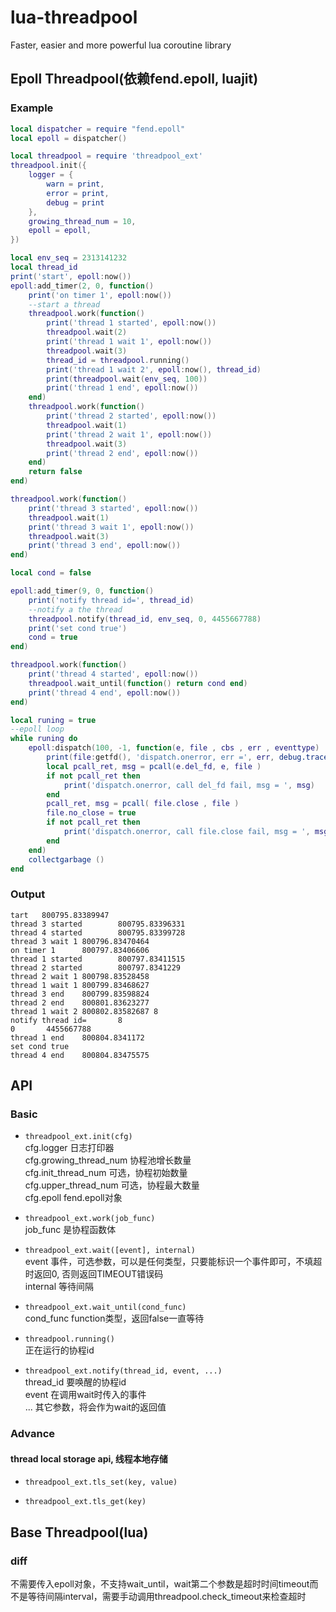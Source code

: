 lua-threadpool
==============

Faster, easier and more powerful lua coroutine library

## Epoll Threadpool(依赖fend.epoll, luajit)

### Example

```lua
local dispatcher = require "fend.epoll"
local epoll = dispatcher()

local threadpool = require 'threadpool_ext'
threadpool.init({
    logger = {
        warn = print,
        error = print,
        debug = print
    },
    growing_thread_num = 10,
    epoll = epoll,
})

local env_seq = 2313141232
local thread_id 
print('start', epoll:now())
epoll:add_timer(2, 0, function()
    print('on timer 1', epoll:now())
    --start a thread 
    threadpool.work(function()
        print('thread 1 started', epoll:now())
        threadpool.wait(2)
        print('thread 1 wait 1', epoll:now())
        threadpool.wait(3)
        thread_id = threadpool.running()
        print('thread 1 wait 2', epoll:now(), thread_id)
        print(threadpool.wait(env_seq, 100))
        print('thread 1 end', epoll:now())
    end)
    threadpool.work(function()
        print('thread 2 started', epoll:now())
        threadpool.wait(1)
        print('thread 2 wait 1', epoll:now())
        threadpool.wait(3)
        print('thread 2 end', epoll:now())
    end)
    return false
end)

threadpool.work(function()
    print('thread 3 started', epoll:now())
    threadpool.wait(1)
    print('thread 3 wait 1', epoll:now())
    threadpool.wait(3)
    print('thread 3 end', epoll:now())
end)

local cond = false

epoll:add_timer(9, 0, function()
    print('notify thread id=', thread_id)
    --notify a the thread
    threadpool.notify(thread_id, env_seq, 0, 4455667788)
    print('set cond true')
    cond = true
end)

threadpool.work(function()
    print('thread 4 started', epoll:now())
    threadpool.wait_until(function() return cond end)
    print('thread 4 end', epoll:now())
end)

local runing = true
--epoll loop
while runing do
    epoll:dispatch(100, -1, function(e, file , cbs , err , eventtype)
        print(file:getfd(), 'dispatch.onerror, err =', err, debug.traceback())
        local pcall_ret, msg = pcall(e.del_fd, e, file )
        if not pcall_ret then
            print('dispatch.onerror, call del_fd fail, msg = ', msg)
        end
        pcall_ret, msg = pcall( file.close , file )
        file.no_close = true
        if not pcall_ret then
            print('dispatch.onerror, call file.close fail, msg = ', msg)
        end
    end)
    collectgarbage ()
end
```

### Output

```text
tart   800795.83389947
thread 3 started        800795.83396331
thread 4 started        800795.83399728
thread 3 wait 1 800796.83470464
on timer 1      800797.83406606
thread 1 started        800797.83411515
thread 2 started        800797.8341229
thread 2 wait 1 800798.83528458
thread 1 wait 1 800799.83468627
thread 3 end    800799.83598824
thread 2 end    800801.83623277
thread 1 wait 2 800802.83582687 8
notify thread id=       8
0       4455667788
thread 1 end    800804.8341172
set cond true
thread 4 end    800804.83475575
```
## API

### Basic

 - `threadpool_ext.init(cfg)`  
   cfg.logger 日志打印器  
   cfg.growing_thread_num 协程池增长数量  
   cfg.init_thread_num 可选，协程初始数量  
   cfg.upper_thread_num 可选，协程最大数量  
   cfg.epoll fend.epoll对象  

 - `threadpool_ext.work(job_func)`  
   job_func 是协程函数体  

 - `threadpool_ext.wait([event], internal)`  
   event 事件，可选参数，可以是任何类型，只要能标识一个事件即可，不填超时返回0, 否则返回TIMEOUT错误码  
   internal 等待间隔  

 - `threadpool_ext.wait_until(cond_func)`  
   cond_func function类型，返回false一直等待  
 
 - `threadpool.running()`  
   正在运行的协程id  

 - `threadpool_ext.notify(thread_id, event, ...)`  
   thread_id 要唤醒的协程id  
   event 在调用wait时传入的事件  
   ... 其它参数，将会作为wait的返回值  

### Advance

#### thread local storage api, 线程本地存储
 - `threadpool_ext.tls_set(key, value)`

 - `threadpool_ext.tls_get(key)`

## Base Threadpool(lua)

### diff

  不需要传入epoll对象，不支持wait_until，wait第二个参数是超时时间timeout而不是等待间隔interval，需要手动调用threadpool.check_timeout来检查超时

